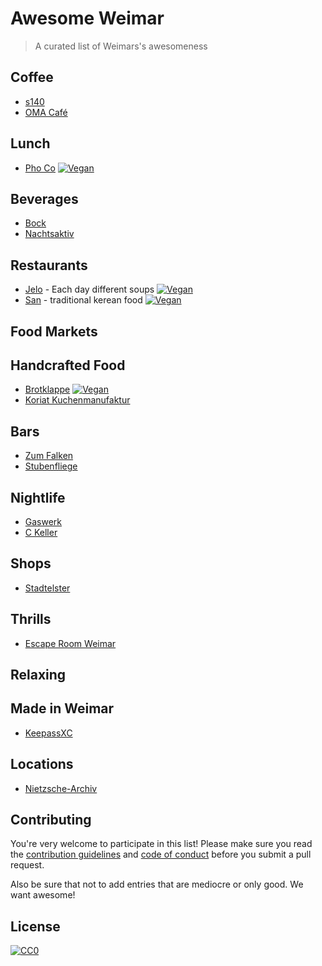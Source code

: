 # Awesome Weimar

> A curated list of Weimars's awesomeness

## Coffee

- [s140](https://goo.gl/maps/XTCSUPEL1V72)
- [OMA Café](http://xn--omacaf-gva.eu/ueber_die_oma)


## Lunch

- [Pho Co](https://goo.gl/maps/zqSVBfz1rsN2) [![Vegan](https://img.shields.io/badge/vegan%3F-yes-green.svg)]()

## Beverages

- [Bock](https://goo.gl/maps/P36usduzaBM2)
- [Nachtsaktiv](http://www.nachtsaktiv.de/)

## Restaurants

- [Jelo](https://goo.gl/maps/fq1wxMXWAP92) - Each day different soups [![Vegan](https://img.shields.io/badge/vegan%3F-yes-green.svg)]()
- [San](https://goo.gl/maps/wVFnnUnw8e52) - traditional kerean food [![Vegan](https://img.shields.io/badge/vegan%3F-yes-green.svg)]()
 

## Food Markets


## Handcrafted Food

- [Brotklappe](https://goo.gl/maps/RVcWHqij5JM2) [![Vegan](https://img.shields.io/badge/vegan%3F-yes-green.svg)]()
- [Koriat Kuchenmanufaktur](https://goo.gl/maps/nabLrYsv5FH2)


## Bars

- [Zum Falken](https://goo.gl/maps/qYhSkdSwBTR2)
- [Stubenfliege](https://goo.gl/maps/4fEGBPZQca32)


## Nightlife

- [Gaswerk](https://goo.gl/maps/boaJZeyBUVx)
- [C Keller](https://goo.gl/maps/fCBLdsQMxMo)



## Shops

- [Stadtelster](https://goo.gl/maps/DLVCMKfjMaq)


## Thrills

- [Escape Room Weimar](https://goo.gl/maps/dVrgTaKfYZA2)


## Relaxing


## Made in Weimar

- [KeepassXC](https://keepassxc.org)


## Locations

- [Nietzsche-Archiv](https://goo.gl/maps/9mPbNCNBeVz)

## Contributing

You're very welcome to participate in this list! Please make sure you read the [contribution guidelines](Contribution.md) and [code of conduct](code-of-conduct.md) before you submit a pull request.

Also be sure that not to add entries that are mediocre or only good. We want awesome!

## License

[![CC0](http://mirrors.creativecommons.org/presskit/buttons/88x31/svg/cc-zero.svg)](https://creativecommons.org/publicdomain/zero/1.0/)
